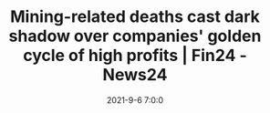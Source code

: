 ---
"title": "Mining-related deaths cast dark shadow over companies' golden cycle of high profits | Fin24 - News24"
"date": "2021-9-6 7:0:0"
"feed_name": "GOOGLENEWSMINING"
"feed_website": "https://news.google.com/search?q=mining%2Bincident&hl=en-US&gl=US&ceid=US:en"
"feed_rss": "https://news.google.com/rss/search?q=mining%2Bincident&hl=en-US&gl=US&ceid=US:en"
"link": "https://www.news24.com/fin24/companies/mining-related-deaths-cast-dark-shadow-over-companies-golden-cycle-of-high-profits-20210906"
"file": "_posts/2021-1-1-65148eb7ee61a0eea42ebe0957f5adfba7d27913.md"
"accident": "0"
"drilling": "0"
"dead": "0"
"injured": "0"
---